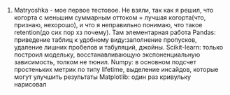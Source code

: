 1. Matryoshka - мое первое тестовое. Не взяли, так как я решил, что когорта с меньшим суммарным оттоком = лучшая когорта(что, признаю, нехорошо), и что я неправильно понимаю, что такое retention(до сих пор хз почему).
Там элементарная работа
Pandas: приведение таблиц к удобному виду:заполнение пропусков, удаление лишних пробелов и табуляций, джойны.
Scikit-learn: только построил модельку, восстанавливающую экспоненциальную зависимость, толком не тюнил.
Numpy: в основном подсчет простеньких метрик по типу lifetime, выделение инсайдов, которые могут улучшить результаты
Matplotlib: один раз кривульку нарисовал

